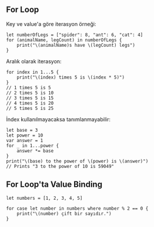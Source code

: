 ## For Loop

Key ve value'a göre iterasyon örneği:

```
let numberOfLegs = ["spider": 8, "ant": 6, "cat": 4]
for (animalName, legCount) in numberOfLegs {
    print("\(animalName)s have \(legCount) legs")
}
```

Aralık olarak iterasyon:

```
for index in 1...5 {
    print("\(index) times 5 is \(index * 5)")
}
// 1 times 5 is 5
// 2 times 5 is 10
// 3 times 5 is 15
// 4 times 5 is 20
// 5 times 5 is 25
```

İndex kullanılmayacaksa tanımlanmayabilir:

```
let base = 3
let power = 10
var answer = 1
for _ in 1...power {
    answer *= base
}
print("\(base) to the power of \(power) is \(answer)")
// Prints "3 to the power of 10 is 59049"
```

## For Loop'ta Value Binding

```
let numbers = [1, 2, 3, 4, 5]

for case let number in numbers where number % 2 == 0 {
    print("\(number) çift bir sayıdır.")
}
```

